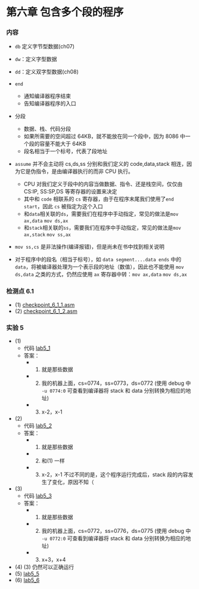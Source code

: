 # 第六章 包含多个段的程序

### 内容

- `db` 定义字节型数据(ch07)
- `dw`：定义字型数据
- `dd`：定义双字型数据(ch08)

- `end`

  - 通知编译器程序结束
  - 告知编译器程序的入口

- 分段

  - 数据、栈、代码分段
  - 如果所需要的空间超过 64KB，就不能放在同一个段中，因为 8086 中一个段的容量不能大于 64KB
  - 段名相当于一个标号，代表了段地址

- `assume` 并不会主动将 cs,ds,ss 分别和我们定义的 code,data,stack 相连，因为它是伪指令，是由编译器执行的而非 CPU 执行。

  - CPU 对我们定义于段中的内容当做数据、指令、还是栈空间，仅仅由 CS:IP, SS:SP,DS 等寄存器的设置来决定
  - 其中和 `code` 相联系的 `cs` 寄存器，由于在程序末尾我们使用了`end start`，因此 `cs` 被指定为这个入口
  - 和`data`相关联的`ds`，需要我们在程序中手动指定，常见的做法是`mov ax,data` `mov ds,ax`
  - 和`stack`相关联的`ss`，需要我们在程序中手动指定，常见的做法是`mov ax,stack` `mov ss,ax`

- `mov ss,cs` 是非法操作(编译报错)，但是尚未在书中找到相关说明

- 对于程序中的段名（相当于标号），如 `data segment....data ends` 中的 `data`，将被编译器处理为一个表示段的地址（数值），因此也不能使用 `mov ds,data` 之类的方式，仍然应使用 `ax` 寄存器中转：`mov ax,data` `mov ds,ax`

### 检测点 6.1

- (1)
  [checkpoint_6_1_1.asm](./checkpoint_6_1_1.asm)
- (2)
  [checkpoint_6_1_2.asm](./checkpoint_6_1_2.asm)

### 实验 5

- (1)
  - 代码 [lab5_1](./LAB5_1.ASM)
  - 答案：
    - 1. 就是那些数据
    - 2. 我的机器上面，cs=0774，ss=0773，ds=0772 (使用 debug 中 `-u 0774:0` 可查看到编译器将 stack 和 data 分别转换为相应的地址)
    - 3. x-2，x-1
- (2)
  - 代码 [lab5_2](./LAB5_2.ASM)
  - 答案：
    - 1. 就是那些数据
    - 2. 和(1) 一样
    - 3. x-2，x-1
         不过不同的是，这个程序运行完成后，stack 段的内容发生了变化，原因不知（
- (3)
  - 代码 [lab5_3](./LAB5_3.ASM)
  - 答案：
    - 1. 就是那些数据
    - 2. 我的机器上面，cs=0772，ss=0776，ds=0775 (使用 debug 中 `-u 0772:0` 可查看到编译器将 stack 和 data 分别转换为相应的地址)
    - 3. x+3，x+4
- (4)
  (3) 仍然可以正确运行
- (5)
  [lab5_5](./LAB5_5.ASM)
- (6)
  [lab5_6](./LAB5_6.ASM)

